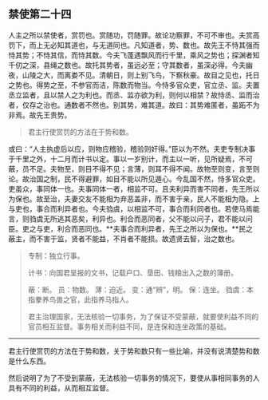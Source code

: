 ## 禁使第二十四



人主之所以禁使者，赏罚也。赏随功，罚随罪。故论功察罪，不可不审也。夫赏高罚下，而上无必知其道也，与无道同也。凡知道者，势、数也。故先王不恃其强而恃其势；不恃其信，而恃其数。今夫飞蓬遇飘风而行千里，乘风之势也；探渊者知千仞之深，县绳之数也。故托其势者，虽远必至；守其数者，虽深必得。今夫幽夜，山陵之大，而离娄不见。清朝日，则上别飞鸟，下察秋豪。故目之见也，托日之势也。得势之至，不参官而洁，陈数而物当。今恃多官众吏，官立丞、监。夫置丞立监者，且以禁人之为利也。而丞、监亦欲为利，则何以相禁？故恃丞、监而治者，仅存之治也。通数者不然也。别其势，难其道。故曰：其势难匿者，虽跖不为非焉。故先王贵势。

> 君主行使赏罚的方法在于势和数。

或曰：“人主执虚后以应，则物应稽验，稽验则奸得。”臣以为不然。夫吏专制决事于千里之外，十二月而计书以定。事以一岁别计，而主以一听，见所疑焉，不可蔽，员不足。夫物至，则目不得不见；言薄，则耳不得不闻。故物至则变，言至则论。故治国之制，民不得避罪，如目不能以所见遁心。今乱国不然，恃多官众吏。吏虽众，事同体一也。夫事同体一者，相监不可。且夫利异而害不同者，先王所以为保也。故至治，夫妻交友不能相为弃恶盖非，而不害于亲，民人不能相为隐。上与吏也，事合而利异者也。今夫驺虞，以相监不可，事合而利同者也。若使马焉能言，则驺虞无所逃其恶矣，利异也。利合而恶同者，父不能以问子，君不能以问臣。吏之与吏，利合而恶同也。**夫事合而利异者，先王之所以为保也。**民之蔽主，而不害于监，贤者不能益，不肖者不能损。故遗贤去智，治之数也。

> 专制：独立行事。
>
> 计书：向国君呈报的文书，记载户口、垦田、钱粮出入之数的簿册。
>
> 蔽：断。
> 员：物数。
> 薄：迫近。
> 变：通“辨”，明。
> 保：连坐。
> 驺虞：本指豢养鸟兽之官，此指养马指人。
>
>  
>
> 君主治理国家，无法核验一切事务，为了保证不受蒙蔽，就要使利益不同的官员相互监督。事务相关而利益不同，是连保和连坐政策的基础。

---

君主行使赏罚的方法在于势和数，关于势和数只有一些比喻，并没有说清楚势和数是什么东西。

然后说明了为了不受到蒙蔽，无法核验一切事务的情况下，要使从事相同事务的人具有不同的利益，从而相互监督。

